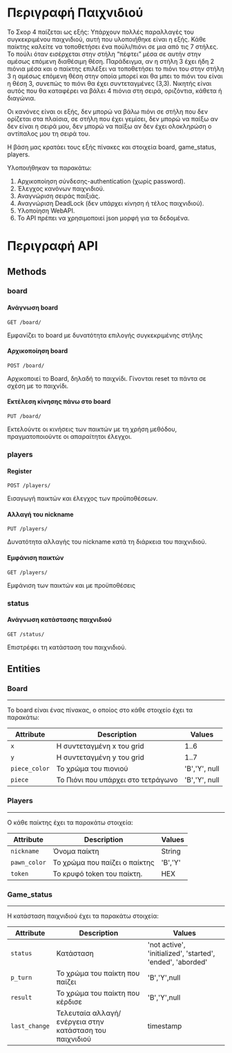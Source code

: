 # Περιγραφή Παιχνιδιού

Το Σκορ 4 παίζεται ως εξής: Υπάρχουν πολλές παραλλαγές του συγκεκριμένου παιχνιδιού, αυτή που υλοποιήθηκε είναι η εξής. Κάθε παίκτης καλείτε να τοποθετήσει ένα πούλι/πιόνι σε μια από τις 7 στήλες. Το πούλι όταν εισέρχεται στην στήλη “πέφτει” μέσα σε αυτήν στην αμέσως επόμενη διαθέσιμη θέση. Παράδειγμα, αν η στήλη 3 έχει ήδη 2 πιόνια μέσα και ο παίκτης επιλέξει να τοποθετήσει το πιόνι του στην στήλη 3 η αμέσως επόμενη θέση στην οποία μπορεί και θα μπει το πιόνι του είναι η θέση 3, συνεπώς το πιόνι θα έχει συντεταγμένες (3,3). Νικητής είναι αυτός που θα καταφέρει να βάλει 4 πιόνια στη σειρά, οριζόντια, κάθετα ή διαγώνια. 

Οι κανόνες είναι οι εξής, δεν μπορώ να βάλω πιόνι σε στήλη που δεν ορίζεται στα πλαίσια, σε στήλη που έχει γεμίσει, δεν μπορώ να παίξω αν δεν είναι η σειρά μου, δεν μπορώ να παίξω αν δεν έχει ολοκληρώση ο αντίπαλος μου τη σειρά του.

Η βάση μας κρατάει τους εξής πίνακες και στοιχεία board, game_status, players.

Υλοποιήθηκαν τα παρακάτω:
1. Αρχικοποίηση σύνδεσης-authentication (χωρίς password).
2. Έλεγχος κανόνων παιχνιδιού.
3. Αναγνώριση σειράς παιξιάς.
4. Αναγνώριση DeadLock (δεν υπάρχει κίνηση ή τέλος παιχνιδιού).
5. Υλοποίηση WebAPI.
6. Το APΙ πρέπει να χρησιμοποιεί json μορφή για τα δεδομένα.

# Περιγραφή API

## Methods


### board
#### Ανάγνωση board

```
GET /board/
```

Εμφανίζει το board με δυνατότητα επιλογής συγκεκριμένης στήλης

#### Αρχικοποίηση board
```
POST /board/
```

Αρχικοποιεί το Board, δηλαδή το παιχνίδι. Γίνονται reset τα πάντα σε σχέση με το παιχνίδι.


#### Εκτέλεση κίνησης πάνω στο board
```
PUT /board/
```

Εκτελούντε οι κινήσεις των παικτών με τη χρήση μεθόδου, πραγματοποιούντε οι απαραίτητοι έλεγχοι.

### players
#### Register  

```
POST /players/
```

Εισαγωγή παικτών και έλεγχος των προϋποθέσεων.

#### Αλλαγή του nickname

```
PUT /players/
```
Δυνατότητα αλλαγής του nickname κατά τη διάρκεια του παιχνιδιού.

#### Εμφάνιση παικτών

```
GET /players/
```
Εμφάνιση των παικτών και με προϋποθέσεις


### status
#### Ανάγνωση κατάστασης παιχνιδιού
```
GET /status/
```

Επιστρέφει τη κατάσταση του παιχνιδιού.



## Entities


### Board
---------

Το board είναι ένας πίνακας, ο οποίος στο κάθε στοιχείο έχει τα παρακάτω:


| Attribute                | Description                                  | Values                              |
| ------------------------ | -------------------------------------------- | ----------------------------------- |
| `x`                      | H συντεταγμένη x του grid                    | 1..6                                |
| `y`                      | H συντεταγμένη y του grid                    | 1..7                                |
| `piece_color`            | To χρώμα του πιονιού                         | 'B','Y', null                       |
| `piece`                  | To Πιόνι που υπάρχει στο τετράγωνο           | 'B','Y', null                       |



### Players
---------

O κάθε παίκτης έχει τα παρακάτω στοιχεία:


| Attribute                | Description                                  | Values                              |
| ------------------------ | -------------------------------------------- | ----------------------------------- |
| `nickname`               | Όνομα παίκτη                                 | String                              |
| `pawn_color`             | To χρώμα που παίζει ο παίκτης                | 'B','Y'                             |
| `token  `                | To κρυφό token του παίκτη.                   | HEX |


### Game_status
---------

H κατάσταση παιχνιδιού έχει τα παρακάτω στοιχεία:


| Attribute                | Description                                  | Values                              |
| ------------------------ | -------------------------------------------- | ----------------------------------- |
| `status`                 | Κατάσταση                                    | 'not active', 'initialized', 'started', 'ended', 'aborded'     |
| `p_turn`                 | To χρώμα του παίκτη που παίζει               | 'B','Y',null                        |
| `result`                 | To χρώμα του παίκτη που κέρδισε              | 'B','Y',null                        |
| `last_change`            | Τελευταία αλλαγή/ενέργεια στην κατάσταση του παιχνιδιού         | timestamp |
